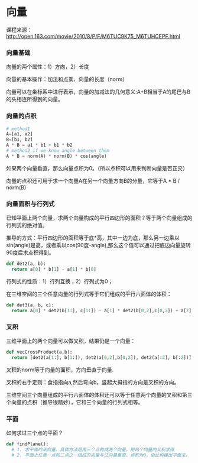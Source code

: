 # 向量

课程来源：http://open.163.com/movie/2010/8/P/F/M6TUC9K75_M6TUHCEPF.html

### 向量基础

向量的两个属性：1）方向，2）长度

向量的基本操作：加法和点乘、向量的长度（norm）

向量可以在坐标系中进行表示，向量的加减法的几何意义:A+B相当于A的尾巴与B的头相连所得到的向量。

### 向量的点积
```python
# method1
A=[a1, a2]
B=[b1, b2]
A * B = a1 * b1 + b1 * b2
# method2 if we know angle between them
A * B = norm(A) * norm(B) * cos(angle)
```

如果两个向量垂直，那么向量点积为0。（所以点积可以用来判断向量是否正交）

向量的点积还可用于求一个向量A在另一个向量方向B的分量，它等于A * B / norm(B)

### 向量面积与行列式

已知平面上两个向量，求两个向量构成的平行四边形的面积？等于两个向量组成的行列式的绝对值。

推导的方式：平行四边形的面积等于底*高，其中一边为底，那么另一边乘以sin(angle)是高，或者乘以cos(90度-angle),那么这个值可以通过把底边向量旋转90度后求点积得到。
```python
def det2(a, b):
  return a[0] * b[1] - a[1] * b[0]
```

行列式的性质：1）行列互换；2）行列式为0；

在三维空间的三个任意向量的行列式等于它们组成的平行六面体的体积：
```python
def det3(a, b, c):
  return a[0] * det2(b[1:], c[1:]) - a[1] * det2(b[0,2],c[0,2]) + a[2] * det2(b[:2], c[:2])
```

### 叉积

三维平面上的两个向量可以做叉积，结果仍是一个向量：
```python
def vecCrossProduct(a,b):
  return [det2(a[1:], b[1:]), det2(a[0,2],b[0,2]), det2(a[:2], b[:2])]
```
叉积的norm等于向量的面积，方向垂直于向量.

叉积的右手定则：食指指向a,然后弯向b，竖起大拇指的方向是叉积的方向。

三维空间三个向量组成的平行六面体的体积还可以等于任意两个向量的叉积和第三个向量的点积（推导很精妙），它和三个向量的行列式相等。

### 平面

如何求过三个点的平面？
```python
def findPlane():
  # 1. 求平面的法向量。具体方法是用三个点构成两个向量，用两个向量的叉积求得
  # 2. 平面上任意一点和三点之一组成的向量与法向量垂直，点积为0，由此构建出平面来。
```
